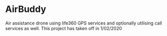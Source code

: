 # AirBuddy
Air assistance drone using life360 GPS services and optionally utilising call services as well. This project has taken off in 1/02/2020
